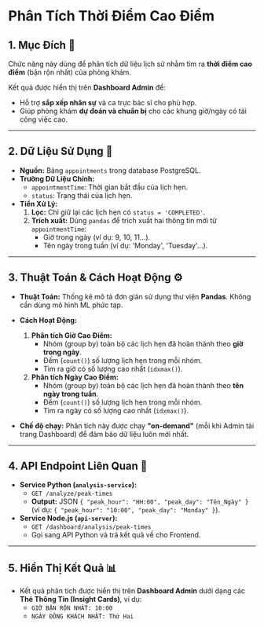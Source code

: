 # Phân Tích Thời Điểm Cao Điểm

## 1. Mục Đích 🎯

Chức năng này dùng để phân tích dữ liệu lịch sử nhằm tìm ra **thời điểm cao điểm** (bận rộn nhất) của phòng khám.

Kết quả được hiển thị trên **Dashboard Admin** để:
* Hỗ trợ **sắp xếp nhân sự** và ca trực bác sĩ cho phù hợp.
* Giúp phòng khám **dự đoán và chuẩn bị** cho các khung giờ/ngày có tải công việc cao.

---

## 2. Dữ Liệu Sử Dụng 💾

* **Nguồn:** Bảng `appointments` trong database PostgreSQL.
* **Trường Dữ Liệu Chính:**
    * `appointmentTime`: Thời gian bắt đầu của lịch hẹn.
    * `status`: Trạng thái của lịch hẹn.
* **Tiền Xử Lý:**
    1.  **Lọc:** Chỉ giữ lại các lịch hẹn có `status = 'COMPLETED'`.
    2.  **Trích xuất:** Dùng `pandas` để trích xuất hai thông tin mới từ `appointmentTime`:
        * Giờ trong ngày (ví dụ: 9, 10, 11...).
        * Tên ngày trong tuần (ví dụ: 'Monday', 'Tuesday'...).

---

## 3. Thuật Toán & Cách Hoạt Động ⚙️

* **Thuật Toán:** Thống kê mô tả đơn giản sử dụng thư viện **Pandas**. Không cần dùng mô hình ML phức tạp.
* **Cách Hoạt Động:**
    1.  **Phân tích Giờ Cao Điểm:**
        * Nhóm (group by) toàn bộ các lịch hẹn đã hoàn thành theo **giờ trong ngày**.
        * Đếm (`count()`) số lượng lịch hẹn trong mỗi nhóm.
        * Tìm ra giờ có số lượng cao nhất (`idxmax()`).
    2.  **Phân tích Ngày Cao Điểm:**
        * Nhóm (group by) toàn bộ các lịch hẹn đã hoàn thành theo **tên ngày trong tuần**.
        * Đếm (`count()`) số lượng lịch hẹn trong mỗi nhóm.
        * Tìm ra ngày có số lượng cao nhất (`idxmax()`).

* **Chế độ chạy:** Phân tích này được chạy **"on-demand"** (mỗi khi Admin tải trang Dashboard) để đảm bảo dữ liệu luôn mới nhất.

---

## 4. API Endpoint Liên Quan 🔗

* **Service Python (`analysis-service`):**
    * `GET /analyze/peak-times`
    * **Output:** JSON `{ "peak_hour": "HH:00", "peak_day": "Tên_Ngày" }` (ví dụ: `{ "peak_hour": "10:00", "peak_day": "Monday" }`).
* **Service Node.js (`api-server`):**
    * `GET /dashboard/analysis/peak-times`
    * Gọi sang API Python và trả kết quả về cho Frontend.

---

## 5. Hiển Thị Kết Quả 📊

* Kết quả phân tích được hiển thị trên **Dashboard Admin** dưới dạng các **Thẻ Thông Tin (Insight Cards)**, ví dụ:
    * `GIỜ BẬN RỘN NHẤT: 10:00`
    * `NGÀY ĐÔNG KHÁCH NHẤT: Thứ Hai`